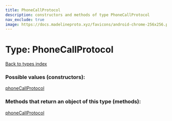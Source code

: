 ```yaml
---
title: PhoneCallProtocol
description: constructors and methods of type PhoneCallProtocol
nav_exclude: true
image: https://docs.madelineproto.xyz/favicons/android-chrome-256x256.png
---
```

# Type: PhoneCallProtocol
[Back to types index](index.md)



### Possible values (constructors):

[phoneCallProtocol](../constructors/phoneCallProtocol.md)  



### Methods that return an object of this type (methods):



[phoneCallProtocol](../constructors/phoneCallProtocol.md)  

